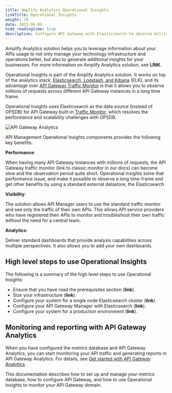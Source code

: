 ```yaml
---
title: Amplify Analytics Operational Insights
linkTitle: Operational Insights
weight: 70
date: 2022-06-09
hide_readingtime: true
description: Configure API Gateway with Elasticsearch to observe millions of requests across different API Gateway instances.
---
```


Amplify Analytics solution helps you to leverage information about your APIs usage to not only manage your technology infrastructure and operations better, but also to generate additional insights for your businesses. For more information on Amplify Analytics solution, see **LINK**.

Operational Insights is part of the Amplify Analytics solution. It works on top of the analytics stack, [Elasticsearch, Logstash, and Kibana](https://www.elastic.co/elasticsearch/) (ELK), and its advantage over [API Gateway Traffic Monitor](/docs/apimanager_analytics/analytics_intro/) is that it allows you to observe millions of requests across different API Gateway instances in a long time frame.

Operational Insights uses Elasticsearch as the data source (instead of OPSDB) for API Gateway built-in [Traffic Monitor](/docs/apimanager_analytics/analytics_intro/), which resolves the performance and scalability challenges with OPSDB.

![API Gateway Analytics](/Images/concepts/reporter.png)

API Management Operational Insights components provides the following key benefits:

**Performance**:

When having many API Gateway instances with millions of requests, the API Gateway traffic monitor (link to classic monitor in our docs) can become slow and the observation period quite short. Operational insights solve that performance issue, and make it possible to observe a long time-frame and get other benefits by using a standard external datastore, the Elasticsearch

**Visibility**:

The solution allows API Manager users to use the standard traffic monitor and see only the traffic of their own APIs. This allows API service providers who have registered their APIs to monitor and troubleshoot their own traffic without the need for a central team.

**Analytics**:

Deliver standard dashboards that provide analysis capabilities across multiple perspectives. It also allows you to add your own dashboards.

## High level steps to use Operational Insights

The following is a summary of the high level steps to use Operational Insights:

* Ensure that you have read the prerequisites section (**link**).
* Size your infrastructure (**link**).
* Configure your system for a single node Elasticsearch cluster (**link**).
* Configure your API Gateway Manager with Elasticsearch (**link**).
* Configure your system for a production environment (**link**).

## Monitoring and reporting with API Gateway Analytics

When you have configured the metrics database and API Gateway Analytics, you can start monitoring your API traffic and generating reports in API Gateway Analytics. For details, see [Get started with API Gateway Analytics](/docs/apimanager_analytics/analytics_start/).

This documentation describes how to set up and manage your metrics database, how to configure API Gateway, and how to use Operational Insights to monitor your API Gateway domain.
